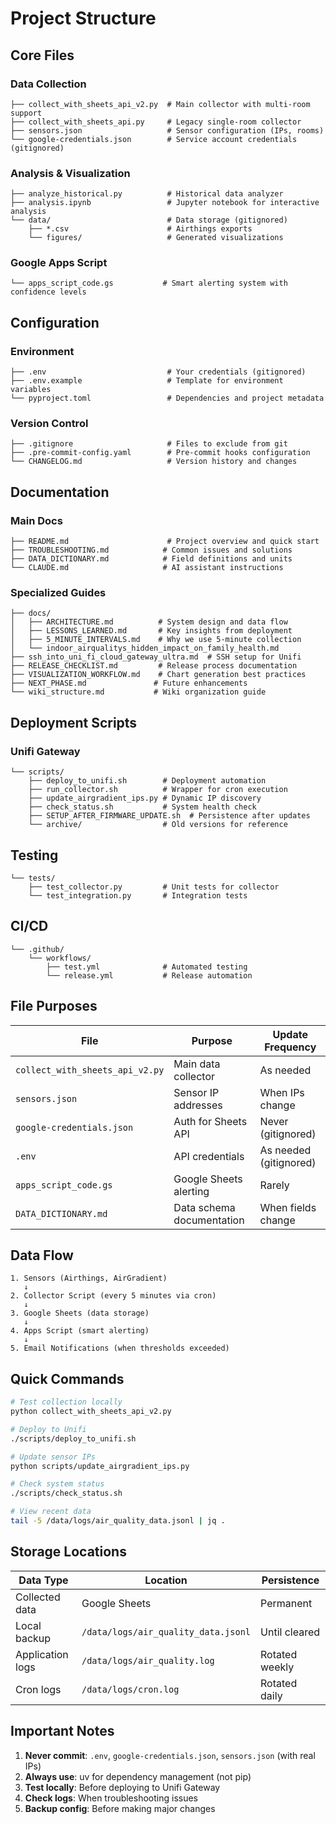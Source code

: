 # Project Structure

## Core Files

### Data Collection
```
├── collect_with_sheets_api_v2.py  # Main collector with multi-room support
├── collect_with_sheets_api.py     # Legacy single-room collector
├── sensors.json                   # Sensor configuration (IPs, rooms)
└── google-credentials.json        # Service account credentials (gitignored)
```

### Analysis & Visualization
```
├── analyze_historical.py          # Historical data analyzer
├── analysis.ipynb                 # Jupyter notebook for interactive analysis
└── data/                          # Data storage (gitignored)
    ├── *.csv                      # Airthings exports
    └── figures/                   # Generated visualizations
```

### Google Apps Script
```
└── apps_script_code.gs           # Smart alerting system with confidence levels
```

## Configuration

### Environment
```
├── .env                           # Your credentials (gitignored)
├── .env.example                   # Template for environment variables
└── pyproject.toml                 # Dependencies and project metadata
```

### Version Control
```
├── .gitignore                     # Files to exclude from git
├── .pre-commit-config.yaml        # Pre-commit hooks configuration
└── CHANGELOG.md                   # Version history and changes
```

## Documentation

### Main Docs
```
├── README.md                      # Project overview and quick start
├── TROUBLESHOOTING.md            # Common issues and solutions
├── DATA_DICTIONARY.md            # Field definitions and units
└── CLAUDE.md                     # AI assistant instructions
```

### Specialized Guides
```
├── docs/
│   ├── ARCHITECTURE.md          # System design and data flow
│   ├── LESSONS_LEARNED.md       # Key insights from deployment
│   ├── 5_MINUTE_INTERVALS.md    # Why we use 5-minute collection
│   └── indoor_airqualitys_hidden_impact_on_family_health.md
├── ssh_into_uni_fi_cloud_gateway_ultra.md  # SSH setup for Unifi
├── RELEASE_CHECKLIST.md         # Release process documentation
├── VISUALIZATION_WORKFLOW.md    # Chart generation best practices
├── NEXT_PHASE.md               # Future enhancements
└── wiki_structure.md           # Wiki organization guide
```

## Deployment Scripts

### Unifi Gateway
```
└── scripts/
    ├── deploy_to_unifi.sh        # Deployment automation
    ├── run_collector.sh          # Wrapper for cron execution
    ├── update_airgradient_ips.py # Dynamic IP discovery
    ├── check_status.sh           # System health check
    ├── SETUP_AFTER_FIRMWARE_UPDATE.sh  # Persistence after updates
    └── archive/                  # Old versions for reference
```

## Testing
```
└── tests/
    ├── test_collector.py         # Unit tests for collector
    └── test_integration.py       # Integration tests
```

## CI/CD
```
└── .github/
    └── workflows/
        ├── test.yml              # Automated testing
        └── release.yml           # Release automation
```

## File Purposes

| File | Purpose | Update Frequency |
|------|---------|------------------|
| `collect_with_sheets_api_v2.py` | Main data collector | As needed |
| `sensors.json` | Sensor IP addresses | When IPs change |
| `google-credentials.json` | Auth for Sheets API | Never (gitignored) |
| `.env` | API credentials | As needed (gitignored) |
| `apps_script_code.gs` | Google Sheets alerting | Rarely |
| `DATA_DICTIONARY.md` | Data schema documentation | When fields change |

## Data Flow

```
1. Sensors (Airthings, AirGradient)
   ↓
2. Collector Script (every 5 minutes via cron)
   ↓
3. Google Sheets (data storage)
   ↓
4. Apps Script (smart alerting)
   ↓
5. Email Notifications (when thresholds exceeded)
```

## Quick Commands

```bash
# Test collection locally
python collect_with_sheets_api_v2.py

# Deploy to Unifi
./scripts/deploy_to_unifi.sh

# Update sensor IPs
python scripts/update_airgradient_ips.py

# Check system status
./scripts/check_status.sh

# View recent data
tail -5 /data/logs/air_quality_data.jsonl | jq .
```

## Storage Locations

| Data Type | Location | Persistence |
|-----------|----------|-------------|
| Collected data | Google Sheets | Permanent |
| Local backup | `/data/logs/air_quality_data.jsonl` | Until cleared |
| Application logs | `/data/logs/air_quality.log` | Rotated weekly |
| Cron logs | `/data/logs/cron.log` | Rotated daily |

## Important Notes

1. **Never commit**: `.env`, `google-credentials.json`, `sensors.json` (with real IPs)
2. **Always use**: uv for dependency management (not pip)
3. **Test locally**: Before deploying to Unifi Gateway
4. **Check logs**: When troubleshooting issues
5. **Backup config**: Before making major changes